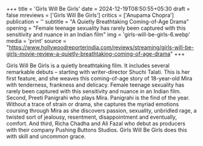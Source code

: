 +++
title = 'Girls Will Be Girls'
date = 2024-12-19T08:50:55+05:30
draft = false
mreviews = ['Girls Will Be Girls']
critics = ['Anupama Chopra']
publication = ''
subtitle = "A Quietly Breathtaking Coming-of-Age Drama"
opening = "Female teenage sexuality has rarely been captured with this sensitivity and nuance in an Indian film"
img = 'girls-will-be-girls-6.webp'
media = 'print'
source = "https://www.hollywoodreporterindia.com/reviews/streaming/girls-will-be-girls-movie-review-a-quietly-breathtaking-coming-of-age-drama"
+++

Girls Will Be Girls is a quietly breathtaking film. It includes several remarkable debuts – starting with writer-director Shuchi Talati. This is her first feature, and she weaves this coming-of-age story of 18-year-old Mira with tenderness, frankness and delicacy. Female teenage sexuality has rarely been captured with this sensitivity and nuance in an Indian film. Second, Preeti Panigrahi who plays Mira. Panigrahi is the find of the year. Without a trace of strain or drama, she captures the myriad emotions coursing through Mira as she discovers passion, sexuality, unbridled rage, a twisted sort of jealousy, resentment, disappointment and eventually, comfort. And third, Richa Chadha and Ali Fazal who debut as producers with their company Pushing Buttons Studios. Girls Will Be Girls does this with skill and uncommon grace.
